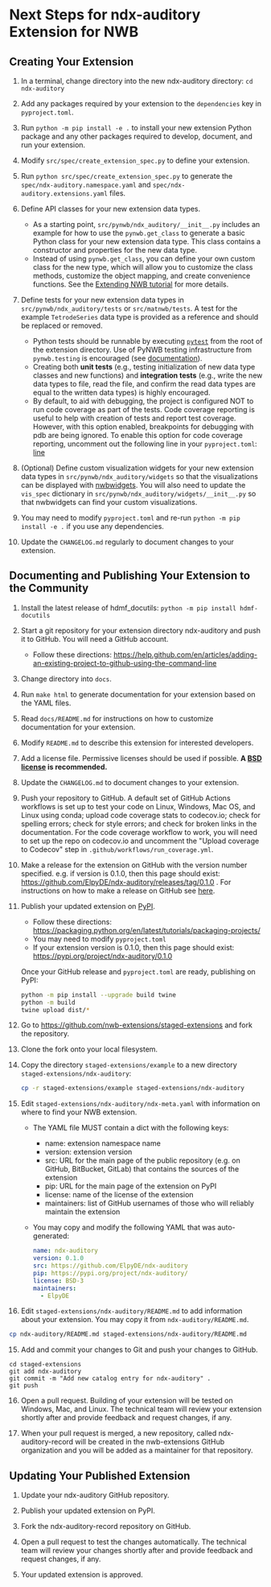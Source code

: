 

# Next Steps for ndx-auditory Extension for NWB

## Creating Your Extension

1. In a terminal, change directory into the new ndx-auditory directory: `cd ndx-auditory`

2. Add any packages required by your extension to the `dependencies` key in `pyproject.toml`.

3. Run `python -m pip install -e .` to install your new extension Python package
and any other packages required to develop, document, and run your extension.

4. Modify `src/spec/create_extension_spec.py` to define your extension.

5. Run `python src/spec/create_extension_spec.py` to generate the
`spec/ndx-auditory.namespace.yaml` and
`spec/ndx-auditory.extensions.yaml` files.

6. Define API classes for your new extension data types.

    - As a starting point, `src/pynwb/ndx_auditory/__init__.py` includes an
      example for how to use
      the `pynwb.get_class` to generate a basic Python class for your new extension data
      type. This class contains a constructor and properties for the new data type.
    - Instead of using `pynwb.get_class`, you can define your own custom class for the
      new type, which will allow you to customize the class methods, customize the
      object mapping, and create convenience functions. See the
      [Extending NWB tutorial](https://pynwb.readthedocs.io/en/stable/tutorials/general/extensions.html)
      for more details.

7. Define tests for your new extension data types in 
`src/pynwb/ndx_auditory/tests` or `src/matnwb/tests`.
A test for the example `TetrodeSeries` data type is provided as a reference and should be
replaced or removed.

     - Python tests should be runnable by executing [`pytest`](https://docs.pytest.org/en/latest/)
     from the root of the extension directory. Use of PyNWB testing infrastructure from
     `pynwb.testing` is encouraged (see
     [documentation](https://pynwb.readthedocs.io/en/stable/pynwb.testing.html)).
     - Creating both **unit tests** (e.g., testing initialization of new data type classes and
     new functions) and **integration tests** (e.g., write the new data types to file, read
     the file, and confirm the read data types are equal to the written data types) is
     highly encouraged.
     - By default, to aid with debugging, the project is configured NOT to run code coverage as
     part of the tests.
     Code coverage reporting is useful to help with creation of tests and report test coverage.
     However, with this option enabled, breakpoints for debugging with pdb are being ignored.
     To enable this option for code coverage reporting, uncomment out the following line in
     your `pyproject.toml`: [line](https://github.com/nwb-extensions/ndx-template/blob/11ae225b3fd3934fa3c56e6e7b563081793b3b43/%7B%7B%20cookiecutter.namespace%20%7D%7D/pyproject.toml#L82-L83
)

7. (Optional) Define custom visualization widgets for your new extension data types in
`src/pynwb/ndx_auditory/widgets` so that the visualizations can be displayed with
[nwbwidgets](https://github.com/NeurodataWithoutBorders/nwbwidgets).
You will also need to update the `vis_spec` dictionary in 
`src/pynwb/ndx_auditory/widgets/__init__.py` so that
nwbwidgets can find your custom visualizations.

8. You may need to modify `pyproject.toml` and re-run `python -m pip install -e .` if you
use any dependencies.

9. Update the `CHANGELOG.md` regularly to document changes to your extension.


## Documenting and Publishing Your Extension to the Community

1. Install the latest release of hdmf_docutils: `python -m pip install hdmf-docutils`

2. Start a git repository for your extension directory ndx-auditory
 and push it to GitHub. You will need a GitHub account.
    - Follow these directions:
  https://help.github.com/en/articles/adding-an-existing-project-to-github-using-the-command-line

3. Change directory into `docs`.

4. Run `make html` to generate documentation for your extension based on the YAML files.

5. Read `docs/README.md` for instructions on how to customize documentation for
your extension.

6. Modify `README.md` to describe this extension for interested developers.

7. Add a license file. Permissive licenses should be used if possible. **A [BSD license](https://opensource.org/licenses/BSD-3-Clause) is recommended.**

8. Update the `CHANGELOG.md` to document changes to your extension.

8. Push your repository to GitHub. A default set of GitHub Actions workflows is set up to
test your code on Linux, Windows, Mac OS, and Linux using conda; upload code coverage
stats to codecov.io; check for spelling errors; check for style errors; and check for broken
links in the documentation. For the code coverage workflow to work, you will need to
set up the repo on codecov.io and uncomment the "Upload coverage to Codecov" step
in `.github/workflows/run_coverage.yml`.

8. Make a release for the extension on GitHub with the version number specified. e.g. if version is 0.1.0, then this page should exist: https://github.com/ElpyDE/ndx-auditory/releases/tag/0.1.0 . For instructions on how to make a release on GitHub see [here](https://help.github.com/en/github/administering-a-repository/creating-releases).

9. Publish your updated extension on [PyPI](https://pypi.org/).
    - Follow these directions: https://packaging.python.org/en/latest/tutorials/packaging-projects/
    - You may need to modify `pyproject.toml`
    - If your extension version is 0.1.0, then this page should exist: https://pypi.org/project/ndx-auditory/0.1.0

   Once your GitHub release and `pyproject.toml` are ready, publishing on PyPI:
    ```bash
    python -m pip install --upgrade build twine
    python -m build
    twine upload dist/*
    ```

10. Go to https://github.com/nwb-extensions/staged-extensions and fork the
repository.

11. Clone the fork onto your local filesystem.

12. Copy the directory `staged-extensions/example` to a new directory
`staged-extensions/ndx-auditory`:

    ```bash
    cp -r staged-extensions/example staged-extensions/ndx-auditory
    ```

13. Edit `staged-extensions/ndx-auditory/ndx-meta.yaml`
with information on where to find your NWB extension.
    - The YAML file MUST contain a dict with the following keys:
      - name: extension namespace name
      - version: extension version
      - src: URL for the main page of the public repository (e.g. on GitHub, BitBucket, GitLab) that contains the sources of the extension
      - pip: URL for the main page of the extension on PyPI
      - license: name of the license of the extension
      - maintainers: list of GitHub usernames of those who will reliably maintain the extension
    - You may copy and modify the following YAML that was auto-generated:

      ```yaml
      name: ndx-auditory
      version: 0.1.0
      src: https://github.com/ElpyDE/ndx-auditory
      pip: https://pypi.org/project/ndx-auditory/
      license: BSD-3
      maintainers: 
        - ElpyDE
      ```

14. Edit `staged-extensions/ndx-auditory/README.md`
to add information about your extension. You may copy it from
`ndx-auditory/README.md`.

  ```bash
  cp ndx-auditory/README.md staged-extensions/ndx-auditory/README.md
  ```

15. Add and commit your changes to Git and push your changes to GitHub.
```
cd staged-extensions
git add ndx-auditory
git commit -m "Add new catalog entry for ndx-auditory" .
git push
```

16. Open a pull request. Building of your extension will be tested on Windows,
Mac, and Linux. The technical team will review your extension shortly after
and provide feedback and request changes, if any.

17. When your pull request is merged, a new repository, called
ndx-auditory-record will be created in the nwb-extensions
GitHub organization and you will be added as a maintainer for that repository.


## Updating Your Published Extension

1. Update your ndx-auditory GitHub repository.

2. Publish your updated extension on PyPI.

3. Fork the ndx-auditory-record repository on GitHub.

4. Open a pull request to test the changes automatically. The technical team
will review your changes shortly after and provide feedback and request changes,
if any.

5. Your updated extension is approved.
